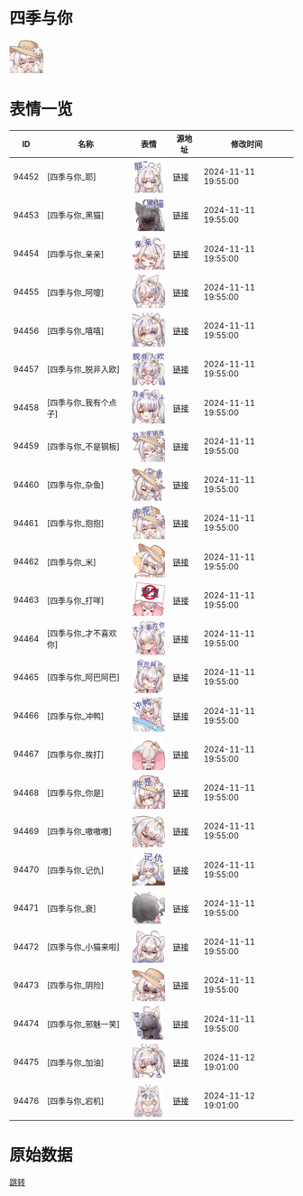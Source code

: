 # 四季与你

<img src="./cover.png" height="60" alt="cover" />

# 表情一览

|ID|名称|表情|源地址|修改时间|
|----|----|----|----|----|
|94452|[四季与你_耶]|<img src="./pic/094452_%5B四季与你_耶%5D.png" height="60" alt="耶"/>|[链接](https://i0.hdslb.com/bfs/garb/0c596039ab8502f2a5861b05432ecf5f5fab2224.png)|2024-11-11 19:55:00|
|94453|[四季与你_黑猫]|<img src="./pic/094453_%5B四季与你_黑猫%5D.png" height="60" alt="黑猫"/>|[链接](https://i0.hdslb.com/bfs/garb/66576be46d896e699949ffb29a32db38b3b3ba15.png)|2024-11-11 19:55:00|
|94454|[四季与你_亲亲]|<img src="./pic/094454_%5B四季与你_亲亲%5D.png" height="60" alt="亲亲"/>|[链接](https://i0.hdslb.com/bfs/garb/5f008637ec09f4bdb037a3bd5ece5d95192a8730.png)|2024-11-11 19:55:00|
|94455|[四季与你_阿嚏]|<img src="./pic/094455_%5B四季与你_阿嚏%5D.png" height="60" alt="阿嚏"/>|[链接](https://i0.hdslb.com/bfs/garb/83da360994117ea49757aaf61693e1beb4620f3b.png)|2024-11-11 19:55:00|
|94456|[四季与你_嘻嘻]|<img src="./pic/094456_%5B四季与你_嘻嘻%5D.png" height="60" alt="嘻嘻"/>|[链接](https://i0.hdslb.com/bfs/garb/5a918f8b63bd83cc7d0f0137c6fdcd919d018ada.png)|2024-11-11 19:55:00|
|94457|[四季与你_脱非入欧]|<img src="./pic/094457_%5B四季与你_脱非入欧%5D.png" height="60" alt="脱非入欧"/>|[链接](https://i0.hdslb.com/bfs/garb/6b1328440ec218697ce1ec19f56e62095726d45f.png)|2024-11-11 19:55:00|
|94458|[四季与你_我有个点子]|<img src="./pic/094458_%5B四季与你_我有个点子%5D.png" height="60" alt="我有个点子"/>|[链接](https://i0.hdslb.com/bfs/garb/de6ee87e8a2d00071b73a28ef4d5083a1205931a.png)|2024-11-11 19:55:00|
|94459|[四季与你_不是钢板]|<img src="./pic/094459_%5B四季与你_不是钢板%5D.png" height="60" alt="不是钢板"/>|[链接](https://i0.hdslb.com/bfs/garb/000449f0f122517b61f0b58829e56d0874c2400c.png)|2024-11-11 19:55:00|
|94460|[四季与你_杂鱼]|<img src="./pic/094460_%5B四季与你_杂鱼%5D.png" height="60" alt="杂鱼"/>|[链接](https://i0.hdslb.com/bfs/garb/434ccfb5562f6b0eafd1ff159a2ce446e7967d24.png)|2024-11-11 19:55:00|
|94461|[四季与你_抱抱]|<img src="./pic/094461_%5B四季与你_抱抱%5D.png" height="60" alt="抱抱"/>|[链接](https://i0.hdslb.com/bfs/garb/97365ea4d9c2843c953140129bd4ca54b93a7f4a.png)|2024-11-11 19:55:00|
|94462|[四季与你_米]|<img src="./pic/094462_%5B四季与你_米%5D.png" height="60" alt="米"/>|[链接](https://i0.hdslb.com/bfs/garb/b2bc47cf4507d0a345c1ecde9e8d6f1b7bd68125.png)|2024-11-11 19:55:00|
|94463|[四季与你_打咩]|<img src="./pic/094463_%5B四季与你_打咩%5D.png" height="60" alt="打咩"/>|[链接](https://i0.hdslb.com/bfs/garb/d0b10d9f517c190a6ba8231fc0a3f7f6dbd27c9f.png)|2024-11-11 19:55:00|
|94464|[四季与你_才不喜欢你]|<img src="./pic/094464_%5B四季与你_才不喜欢你%5D.png" height="60" alt="才不喜欢你"/>|[链接](https://i0.hdslb.com/bfs/garb/84fed88ece6ce5dd502dcd137466cc861376b84d.png)|2024-11-11 19:55:00|
|94465|[四季与你_阿巴阿巴]|<img src="./pic/094465_%5B四季与你_阿巴阿巴%5D.png" height="60" alt="阿巴阿巴"/>|[链接](https://i0.hdslb.com/bfs/garb/220d38f2e81e341db9a149482d75c09ff1bd5b09.png)|2024-11-11 19:55:00|
|94466|[四季与你_冲鸭]|<img src="./pic/094466_%5B四季与你_冲鸭%5D.png" height="60" alt="冲鸭"/>|[链接](https://i0.hdslb.com/bfs/garb/7581b3383a56420c09140d656e1a4e991184fe7f.png)|2024-11-11 19:55:00|
|94467|[四季与你_挨打]|<img src="./pic/094467_%5B四季与你_挨打%5D.png" height="60" alt="挨打"/>|[链接](https://i0.hdslb.com/bfs/garb/1ad750bf44472d832d28c6f9c4f1feb1eddc9294.png)|2024-11-11 19:55:00|
|94468|[四季与你_你是]|<img src="./pic/094468_%5B四季与你_你是%5D.png" height="60" alt="你是"/>|[链接](https://i0.hdslb.com/bfs/garb/ca778f8645bb0f7100915bdefc1f36901c346e78.png)|2024-11-11 19:55:00|
|94469|[四季与你_嗷嗷嗷]|<img src="./pic/094469_%5B四季与你_嗷嗷嗷%5D.png" height="60" alt="嗷嗷嗷"/>|[链接](https://i0.hdslb.com/bfs/garb/737419adff4cdcb406dda55e76a72f94484afe76.png)|2024-11-11 19:55:00|
|94470|[四季与你_记仇]|<img src="./pic/094470_%5B四季与你_记仇%5D.png" height="60" alt="记仇"/>|[链接](https://i0.hdslb.com/bfs/garb/a91199e3e95fbb57f5bcafc3ea75752758b6047e.png)|2024-11-11 19:55:00|
|94471|[四季与你_衰]|<img src="./pic/094471_%5B四季与你_衰%5D.png" height="60" alt="衰"/>|[链接](https://i0.hdslb.com/bfs/garb/2bd19791a966749ad9e29db2c7beffdb48b3f6fc.png)|2024-11-11 19:55:00|
|94472|[四季与你_小猫来啦]|<img src="./pic/094472_%5B四季与你_小猫来啦%5D.png" height="60" alt="小猫来啦"/>|[链接](https://i0.hdslb.com/bfs/garb/09b168dfe098f9257d8779dbbc515c1a34e00ede.png)|2024-11-11 19:55:00|
|94473|[四季与你_阴险]|<img src="./pic/094473_%5B四季与你_阴险%5D.png" height="60" alt="阴险"/>|[链接](https://i0.hdslb.com/bfs/garb/03e85f5a01922a7854a6e50cba21601af5fcb4ec.png)|2024-11-11 19:55:00|
|94474|[四季与你_邪魅一笑]|<img src="./pic/094474_%5B四季与你_邪魅一笑%5D.png" height="60" alt="邪魅一笑"/>|[链接](https://i0.hdslb.com/bfs/garb/6da670299cdcfc62144f47feec29a468d1330e32.png)|2024-11-11 19:55:00|
|94475|[四季与你_加油]|<img src="./pic/094475_%5B四季与你_加油%5D.png" height="60" alt="加油"/>|[链接](https://i0.hdslb.com/bfs/garb/3464b455f77de1a6c4b99201f1db4dad7808129e.png)|2024-11-12 19:01:00|
|94476|[四季与你_宕机]|<img src="./pic/094476_%5B四季与你_宕机%5D.png" height="60" alt="宕机"/>|[链接](https://i0.hdslb.com/bfs/garb/c97ab5c31464e72a2f38e7ed50104d90a4c30aba.png)|2024-11-12 19:01:00|

# 原始数据

[跳转](./raw.json)

